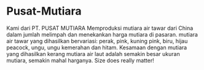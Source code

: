 Pusat-Mutiara
=============

Kami dari PT. PUSAT MUTIARA Memproduksi mutiara air tawar dari China dalam jumlah melimpah dan menekankan harga mutiara di pasaran. mutiara air tawar yang dihasilkan bervariasi: perak, pink, kuning pink, biru, hijau peacock, ungu, ungu kemerahan dan hitam. Kesamaan dengan mutiara yang dihasilkan kerang mutiara air laut adalah semakin besar ukuran mutiara, semakin mahal harganya. Size does really matter!